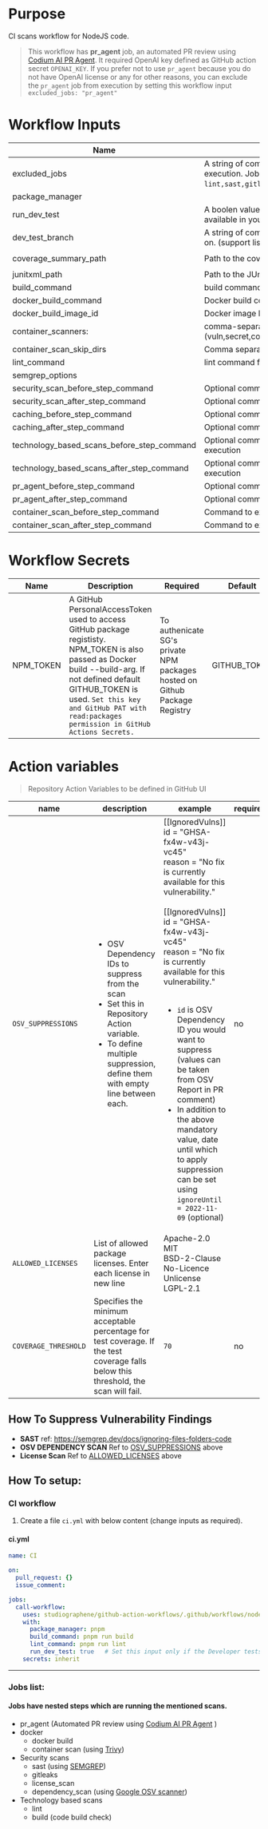 # Purpose

CI scans workflow for NodeJS code.

> This workflow has **pr_agent** job, an automated PR review using [Codium AI PR Agent](https://www.codium.ai/products/git-plugin/). It required OpenAI key defined as GitHub action secret `OPENAI_KEY`. If you prefer not to use `pr_agent` because you do not have OpenAI license or any for other reasons, you can exclude the `pr_agent` job from execution by setting this workflow input `excluded_jobs: "pr_agent"`

# Workflow Inputs

| Name                                       | Description                                                                 | Required | Default         |
| ------------------------------------------ | --------------------------------------------------------------------------- | -------- | --------------- |
| excluded_jobs <a name="inputs_EXCLUDED_JOBS"></a> | A string of comma separated job IDs that you want to exclude from execution. Job IDs that can be used to exclude `lint,sast,gitleaks,license_scan,dependency_scan,build,docker,pr_agent`. | no       |                 |
| package_manager                            |
| run_dev_test | A boolen value to enable Developer tests (Unit/Integration/etc.,) are available in your repo code. | no | false |
| dev_test_branch | A string of comma separated branches that you want to run developer tests on. (support list of branches. Ex  `dev,qa` or `uat`) | no | `'qa'` |
| coverage_summary_path | Path to the coverage summary JSON file generated from developer's test | no | `./coverage/coverage-summary.json` |
| junitxml_path  | Path to the JUnit XML report file generated from developer's test | no | `./coverage/report.xml`  |                                                                             | no       | `npm`           |
| build_command                              | build command for the project                                               | no       | `npm run build` |
| docker_build_command                       | Docker build command                                                        | no       |                 |
| docker_build_image_id                      | Docker image ID as mentioned in docker_build_command                        | no       | `local:latest`  |
| container_scanners:                        | comma-separated list of what security issues to detect (vuln,secret,config) | no       | `vuln`          |
| container_scan_skip_dirs                   | Comma separated list of directories to skip scanning                        | no       |                 |
| lint_command                               | lint command for the project                                                | no       | `npm run lint`  |
| semgrep_options                            |                                                                             | no       |                 |
| security_scan_before_step_command          | Optional commands to pass before secuirty scan job                          | no       |                 |
| security_scan_after_step_command           | Optional commands to pass after secuirty scan job steps execution           | no       |                 |
| caching_before_step_command                | Optional commands to pass before caching job steps execution                | no       |                 |
| caching_after_step_command                 | Optional commands to pass after caching job steps execution                 | no       |                 |
| technology_based_scans_before_step_command | Optional commands to pass before techology based scans job steps execution  | no       |                 |
| technology_based_scans_after_step_command  | Optional commands to pass after techology based scans job steps execution   | no       |                 |
| pr_agent_before_step_command               | Optional commands to pass before Codium PR agent job steps execution        | no       |                 |
| pr_agent_after_step_command                | Optional commands to pass after Codium PR agent job steps execution         | no       |                 |
| container_scan_before_step_command         | Command to execute at the start of the container scan                       | no       |                 |
| container_scan_after_step_command          | Command to execute at the end of the container scan                         | no       |                 |

# Workflow Secrets

| Name                                       | Description                                                                 | Required | Default         |
| ------------------------------------------ | --------------------------------------------------------------------------- | -------- | --------------- |
| NPM_TOKEN                                  | A GitHub PersonalAccessToken used to access GitHub package regististy. NPM_TOKEN is also passed as Docker build --build-arg. If not defined default GITHUB_TOKEN is used. `Set this key and GitHub PAT with read:packages permission in GitHub Actions Secrets.`                                                                    | To authenicate SG's private NPM packages hosted on Github Package Registry     | GITHUB_TOKEN |

# Action variables

> Repository Action Variables to be defined in GitHub UI

| name                                                               | description                                                                                                                                                                                 | example                                                                                                                                                                                                                                                                                                                                                                                                                                                                                                                       | required |
| ------------------------------------------------------------------ | ------------------------------------------------------------------------------------------------------------------------------------------------------------------------------------------- | ----------------------------------------------------------------------------------------------------------------------------------------------------------------------------------------------------------------------------------------------------------------------------------------------------------------------------------------------------------------------------------------------------------------------------------------------------------------------------------------------------------------------------- | -------- |
| `OSV_SUPPRESSIONS` <a name="action_variable_OSV_SUPPRESSIONS"></a> | <ul><li>OSV Dependency IDs to suppress from the scan</li><li>Set this in Repository Action variable.</li><li>To define multiple suppression, define them with empty line between each.</ul> | [[IgnoredVulns]]<br>id = "GHSA-fx4w-v43j-vc45"<br>reason = "No fix is currently available for this vulnerability."<br><br>[[IgnoredVulns]]<br>id = "GHSA-fx4w-v43j-vc45"<br>reason = "No fix is currently available for this vulnerability."<br><br><ul><li>`id` is OSV Dependency ID you would want to suppress (values can be taken from OSV Report in PR comment)</li><li>In addition to the above mandatory value, date until which to apply suppression can be set using `ignoreUntil = 2022-11-09` (optional)</li></ul> | no       |
| `ALLOWED_LICENSES` <a name="action_variable_ALLOWED_LICENSES"></a> | List of allowed package licenses. Enter each license in new line                                                                                                                            | Apache-2.0<br>MIT<br>BSD-2-Clause<br>No-Licence<br>Unlicense<br>LGPL-2.1
| `COVERAGE_THRESHOLD` <a name="action_variable_COVERAGE_THRESHOLD"></a> | Specifies the minimum acceptable percentage for test coverage. If the test coverage falls below this threshold, the scan will fail.                                                                                                                     |     `70` | no       |

## How To Suppress Vulnerability Findings

- **SAST**
  ref: https://semgrep.dev/docs/ignoring-files-folders-code
- **OSV DEPENDENCY SCAN**
  Ref to [OSV_SUPPRESSIONS](#action_variables_OSV_SUPPRESSIONS) above
- **License Scan**
  Ref to [ALLOWED_LICENSES](#action_variable_ALLOWED_LICENSES) above

## How To setup:

### CI workflow

1. Create a file `ci.yml` with below content (change inputs as required).

#### ci.yml

```yaml
name: CI

on:
  pull_request: {}
  issue_comment:

jobs:
  call-workflow:
    uses: studiographene/github-action-workflows/.github/workflows/nodejs-ci.yml@master # if you want alternatively pin to tag version version
    with:
      package_manager: pnpm
      build_command: pnpm run build
      lint_command: pnpm run lint
      run_dev_test: true   # Set this input only if the Developer tests (Unit/Integration/etc.,) are available in your repo code
    secrets: inherit
```

---

### Jobs list:

#### Jobs have nested steps which are running the mentioned scans.

- pr_agent (Automated PR review using [Codium AI PR Agent](https://www.codium.ai/products/git-plugin/) )
- docker
  - docker build
  - container scan (using [Trivy](https://github.com/aquasecurity/trivy))
- Security scans
  - sast (using [SEMGREP](https://semgrep.dev/))
  - gitleaks
  - license_scan
  - dependency_scan (using [Google OSV scanner](https://github.com/google/osv-scanner))
- Technology based scans
  - lint
  - build (code build check)

